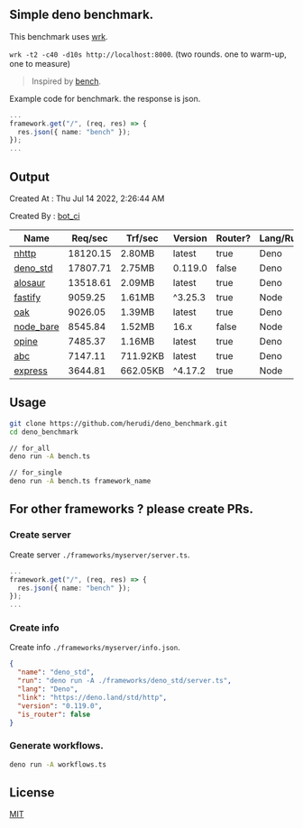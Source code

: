 ## Simple deno benchmark.
This benchmark uses [wrk](https://github.com/wg/wrk).

`wrk -t2 -c40 -d10s http://localhost:8000`. (two rounds. one to warm-up, one to measure)

> Inspired by [bench](https://github.com/denosaurs/bench).

Example code for benchmark. the response is json.
```ts
...
framework.get("/", (req, res) => {
  res.json({ name: "bench" });
});
...
```

## Output
Created At : Thu Jul 14 2022, 2:26:44 AM

Created By : [bot_ci](https://github.com/herudi/deno_benchmarks/commits?author=github-actions%5Bbot%5D)

|Name|Req/sec|Trf/sec|Version|Router?|Lang/Runtime|
|----|----|----|----|----|----|
|[nhttp](https://github.com/nhttp/nhttp)|18120.15|2.80MB|latest|true|Deno|
|[deno_std](https://deno.land/std/http)|17807.71|2.75MB|0.119.0|false|Deno|
|[alosaur](https://github.com/alosaur/alosaur)|13518.61|2.09MB|latest|true|Deno|
|[fastify](https://github.com/fastify/fastify)|9059.25|1.61MB|^3.25.3|true|Node|
|[oak](https://github.com/oakserver/oak)|9026.05|1.39MB|latest|true|Deno|
|[node_bare](https://nodejs.org)|8545.84|1.52MB|16.x|false|Node|
|[opine](https://github.com/cmorten/opine)|7485.37|1.16MB|latest|true|Deno|
|[abc](https://deno.land/x/abc)|7147.11|711.92KB|latest|true|Deno|
|[express](https://github.com/expressjs/express)|3644.81|662.05KB|^4.17.2|true|Node|


## Usage
```bash
git clone https://github.com/herudi/deno_benchmark.git
cd deno_benchmark

// for_all
deno run -A bench.ts

// for_single
deno run -A bench.ts framework_name
```
## For other frameworks ? please create PRs.
### Create server
Create server `./frameworks/myserver/server.ts`.
```ts
...
framework.get("/", (req, res) => {
  res.json({ name: "bench" });
});
...
```
### Create info
Create info `./frameworks/myserver/info.json`.
```json
{
  "name": "deno_std",
  "run": "deno run -A ./frameworks/deno_std/server.ts",
  "lang": "Deno",
  "link": "https://deno.land/std/http",
  "version": "0.119.0",
  "is_router": false
}
```
### Generate workflows.
```bash
deno run -A workflows.ts
```
## License

[MIT](LICENSE)

